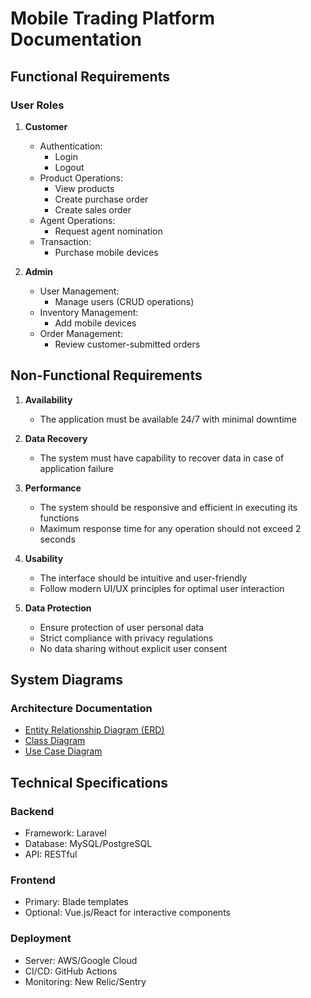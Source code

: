 # Mobile Trading Platform Documentation

## Functional Requirements

### User Roles
1. **Customer**
   - Authentication:
     - Login
     - Logout
   - Product Operations:
     - View products
     - Create purchase order
     - Create sales order
   - Agent Operations:
     - Request agent nomination
   - Transaction:
     - Purchase mobile devices

2. **Admin**
   - User Management:
     - Manage users (CRUD operations)
   - Inventory Management:
     - Add mobile devices
   - Order Management:
     - Review customer-submitted orders

## Non-Functional Requirements

1. **Availability**
   - The application must be available 24/7 with minimal downtime

2. **Data Recovery**
   - The system must have capability to recover data in case of application failure

3. **Performance**
   - The system should be responsive and efficient in executing its functions
   - Maximum response time for any operation should not exceed 2 seconds

4. **Usability**
   - The interface should be intuitive and user-friendly
   - Follow modern UI/UX principles for optimal user interaction

5. **Data Protection**
   - Ensure protection of user personal data
   - Strict compliance with privacy regulations
   - No data sharing without explicit user consent

## System Diagrams

### Architecture Documentation
- [Entity Relationship Diagram (ERD)](./ERD.pdf)
- [Class Diagram](./classDigram.pdf) 
- [Use Case Diagram](./UseCase.pdf)

## Technical Specifications

### Backend
- Framework: Laravel
- Database: MySQL/PostgreSQL
- API: RESTful

### Frontend
- Primary: Blade templates
- Optional: Vue.js/React for interactive components

### Deployment
- Server: AWS/Google Cloud
- CI/CD: GitHub Actions
- Monitoring: New Relic/Sentry
